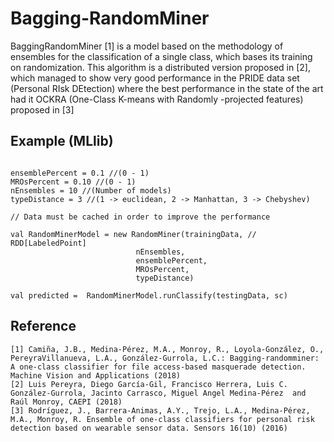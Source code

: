 # Bagging-RandomMiner

BaggingRandomMiner [1] is a model based on the methodology of ensembles for the classification of a single class, which bases its training on randomization. This algorithm is a distributed version proposed in [2], which managed to show very good performance in the PRIDE data set (Personal RIsk DEtection) where the best performance in the state of the art had it OCKRA (One-Class K-means with Randomly -projected features) proposed in [3]

## Example (MLlib)

```import org.apache.spark.mllib.classification._

ensemblePercent = 0.1 //(0 - 1)
MROsPercent = 0.10 //(0 - 1)
nEnsembles = 10 //(Number of models)
typeDistance = 3 //(1 -> euclidean, 2 -> Manhattan, 3 -> Chebyshev)

// Data must be cached in order to improve the performance

val RandomMinerModel = new RandomMiner(trainingData, // RDD[LabeledPoint]
                            nEnsembles, 
                            ensemblePercent, 
                            MROsPercent, 
                            typeDistance)

val predicted =  RandomMinerModel.runClassify(testingData, sc)
```

## Reference

```
[1] Camiña, J.B., Medina-Pérez, M.A., Monroy, R., Loyola-González, O., PereyraVillanueva, L.A., González-Gurrola, L.C.: Bagging-randomminer: A one-class classifier for file access-based masquerade detection. Machine Vision and Applications (2018)
[2] Luis Pereyra, Diego García-Gil, Francisco Herrera, Luis C. González-Gurrola, Jacinto Carrasco, Miguel Angel Medina-Pérez  and Raúl Monroy, CAEPI (2018)
[3] Rodríguez, J., Barrera-Animas, A.Y., Trejo, L.A., Medina-Pérez, M.A., Monroy, R. Ensemble of one-class classifiers for personal risk detection based on wearable sensor data. Sensors 16(10) (2016)
```
